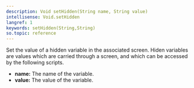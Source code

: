 ```yaml
---
description: Void setHidden(String name, String value)
intellisense: Void.setHidden
langref: 1
keywords: setHidden(String,String)
so.topic: reference
---
```



Set the value of a hidden variable in the associated screen. Hiden variables are values which are carried through a screen, and which can be accessed by the following scripts.



* **name:** The name of the variable.
* **value:** The value of the variable.


